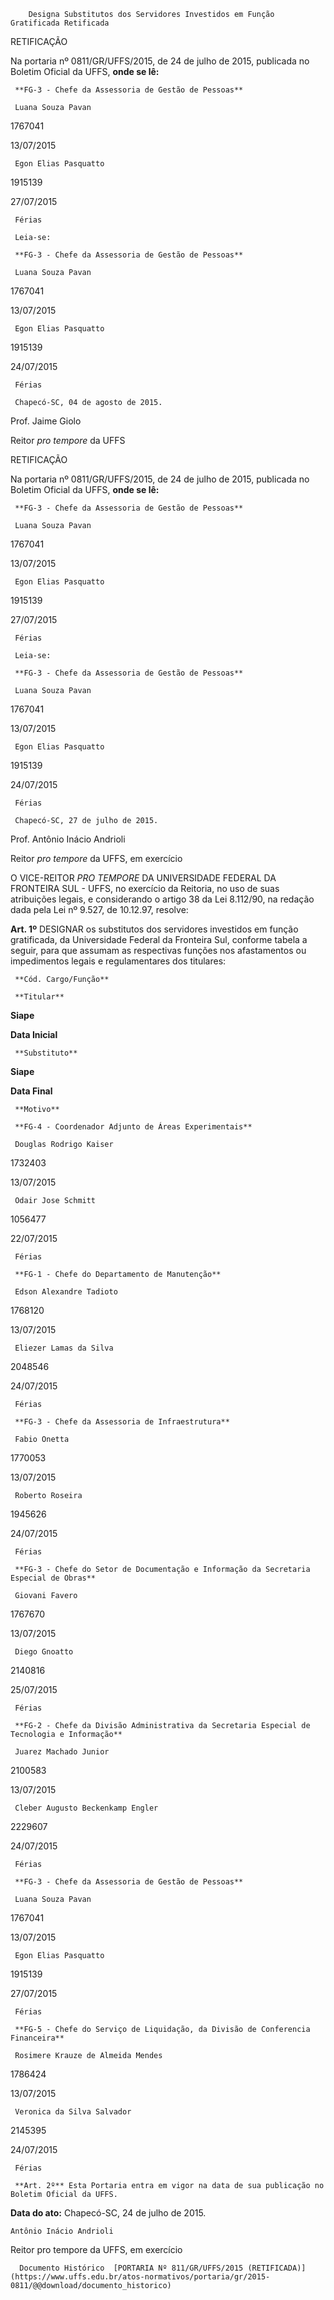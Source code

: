         Designa Substitutos dos Servidores Investidos em Função Gratificada Retificada  

RETIFICAÇÃO

 Na portaria nº 0811/GR/UFFS/2015, de 24 de julho de 2015, publicada no Boletim Oficial da UFFS, **onde se lê:**

     **FG-3 - Chefe da Assessoria de Gestão de Pessoas**

     Luana Souza Pavan

   1767041

   13/07/2015

     Egon Elias Pasquatto

   1915139

   27/07/2015

     Férias

     Leia-se:

     **FG-3 - Chefe da Assessoria de Gestão de Pessoas**

     Luana Souza Pavan

   1767041

   13/07/2015

     Egon Elias Pasquatto

   1915139

   24/07/2015

     Férias

     Chapecó-SC, 04 de agosto de 2015.

 Prof. Jaime Giolo

 Reitor *pro tempore* da UFFS

 RETIFICAÇÃO

 Na portaria nº 0811/GR/UFFS/2015, de 24 de julho de 2015, publicada no Boletim Oficial da UFFS, **onde se lê:**

     **FG-3 - Chefe da Assessoria de Gestão de Pessoas**

     Luana Souza Pavan

   1767041

   13/07/2015

     Egon Elias Pasquatto

   1915139

   27/07/2015

     Férias

     Leia-se:

     **FG-3 - Chefe da Assessoria de Gestão de Pessoas**

     Luana Souza Pavan

   1767041

   13/07/2015

     Egon Elias Pasquatto

   1915139

   24/07/2015

     Férias

     Chapecó-SC, 27 de julho de 2015.

 Prof. Antônio Inácio Andrioli

 Reitor *pro tempore* da UFFS, em exercício

 O VICE-REITOR *PRO TEMPORE* DA UNIVERSIDADE FEDERAL DA FRONTEIRA SUL - UFFS, no exercício da Reitoria, no uso de suas atribuições legais, e considerando o artigo 38 da Lei 8.112/90, na redação dada pela Lei nº 9.527, de 10.12.97, resolve:

 **Art. 1º** DESIGNAR os substitutos dos servidores investidos em função gratificada, da Universidade Federal da Fronteira Sul, conforme tabela a seguir, para que assumam as respectivas funções nos afastamentos ou impedimentos legais e regulamentares dos titulares:

     **Cód. Cargo/Função**

     **Titular**

   **Siape**

   **Data Inicial**

     **Substituto**

   **Siape**

   **Data Final**

     **Motivo**

     **FG-4 - Coordenador Adjunto de Áreas Experimentais**

     Douglas Rodrigo Kaiser

   1732403

   13/07/2015

     Odair Jose Schmitt

   1056477

   22/07/2015

     Férias

     **FG-1 - Chefe do Departamento de Manutenção**

     Edson Alexandre Tadioto

   1768120

   13/07/2015

     Eliezer Lamas da Silva

   2048546

   24/07/2015

     Férias

     **FG-3 - Chefe da Assessoria de Infraestrutura**

     Fabio Onetta

   1770053

   13/07/2015

     Roberto Roseira

   1945626

   24/07/2015

     Férias

     **FG-3 - Chefe do Setor de Documentação e Informação da Secretaria Especial de Obras**

     Giovani Favero

   1767670

   13/07/2015

     Diego Gnoatto

   2140816

   25/07/2015

     Férias

     **FG-2 - Chefe da Divisão Administrativa da Secretaria Especial de Tecnologia e Informação**

     Juarez Machado Junior

   2100583

   13/07/2015

     Cleber Augusto Beckenkamp Engler

   2229607

   24/07/2015

     Férias

     **FG-3 - Chefe da Assessoria de Gestão de Pessoas**

     Luana Souza Pavan

   1767041

   13/07/2015

     Egon Elias Pasquatto

   1915139

   27/07/2015

     Férias

     **FG-5 - Chefe do Serviço de Liquidação, da Divisão de Conferencia Financeira**

     Rosimere Krauze de Almeida Mendes

   1786424

   13/07/2015

     Veronica da Silva Salvador

   2145395

   24/07/2015

     Férias

     **Art. 2º** Esta Portaria entra em vigor na data de sua publicação no Boletim Oficial da UFFS.

  

   **Data do ato:** Chapecó-SC, 24 de julho de 2015.   
 

    Antônio Inácio Andrioli   
 Reitor pro tempore da UFFS, em exercício 

      Documento Histórico  [PORTARIA Nº 811/GR/UFFS/2015 (RETIFICADA)](https://www.uffs.edu.br/atos-normativos/portaria/gr/2015-0811/@@download/documento_historico)     
      